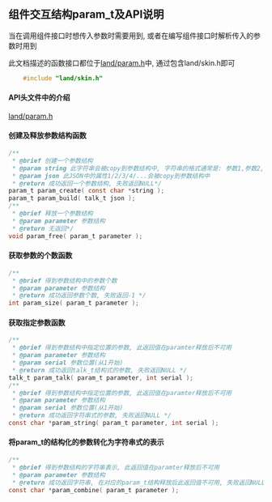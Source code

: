 
## 组件交互结构param_t及API说明

当在调用组件接口时想传入参数时需要用到, 或者在编写组件接口时解析传入的参数时用到

此文档描述的函数接口都位于[land/param.h](./include/land/param.h)中, 通过包含land/skin.h即可
```c
    #include "land/skin.h"
```


#### API头文件中的介绍

[land/param.h](./include/land/param.h)



#### 创建及释放参数结构函数
```c
/**
 * @brief 创建一个参数结构
 * @param string 此字符串会被copy到参数结构中, 字符串的格式通常是: 参数1,参数2,参数3
 * @param json 此JSON中的属性1/2/3/4/...会被copy到参数结构中
 * @return 成功返回一个参数结构, 失败返回NULL*/
param_t param_create( const char *string );
param_t param_build( talk_t json );
/**
 * @brief 释放一个参数结构
 * @param parameter 参数结构
 * @return 无返回*/
void param_free( param_t parameter );
```

#### 获取参数的个数函数
```c
/**
 * @brief 得到参数结构中的参数个数
 * @param parameter 参数结构
 * @return 成功返回参数个数, 失败返回-1 */
int param_size( param_t parameter );
```

#### 获取指定参数函数
```c
/**
 * @brief 得到参数结构中指定位置的参数, 此返回值在paramter释放后不可用
 * @param parameter 参数结构
 * @param serial 参数位置(从1开始)
 * @return 成功返回talk_t结构式的参数, 失败返回NULL */
talk_t param_talk( param_t parameter, int serial );
/**
 * @brief 得到参数结构中指定位置的参数, 此返回值在paramter释放后不可用
 * @param parameter 参数结构
 * @param serial 参数位置(从1开始)
 * @return 成功返回字符串式的参数, 失败返回NULL */
const char *param_string( param_t parameter, int serial );
```

#### 将param_t的结构化的参数转化为字符串式的表示
```c
/**
 * @brief 得到参数结构的字符串表示, 此返回值在paramter释放后不可用
 * @param parameter 参数结构
 * @return 成功返回字符串, 在对应的param_t结构释放后此返回值不可用, 失败返回NULL */
const char *param_combine( param_t parameter );
```


